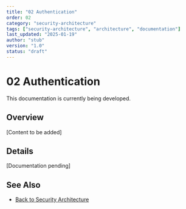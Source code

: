 ```yaml
---
title: "02 Authentication"
order: 02
category: "security-architecture"
tags: ["security-architecture", "architecture", "documentation"]
last_updated: "2025-01-19"
author: "stub"
version: "1.0"
status: "draft"
---
```


# 02 Authentication

This documentation is currently being developed.

## Overview

[Content to be added]

## Details

[Documentation pending]

## See Also

- [Back to Security Architecture](./README.md)
